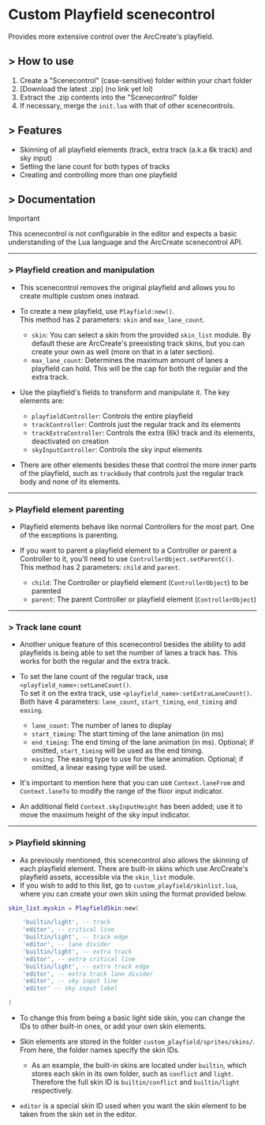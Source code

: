 # Custom Playfield scenecontrol

Provides more extensive control over the ArcCreate's playfield.

## > How to use

1. Create a "Scenecontrol" (case-sensitive) folder within your chart folder
2. [Download the latest .zip] (no link yet lol)
3. Extract the .zip contents into the "Scenecontrol" folder
4. If necessary, merge the `init.lua` with that of other scenecontrols.

## > Features

- Skinning of all playfield elements (track, extra track (a.k.a 6k track) and sky input)
- Setting the lane count for both types of tracks
- Creating and controlling more than one playfield

## > Documentation

> [!IMPORTANT]
> This scenecontrol is not configurable in the editor and expects a basic understanding of the Lua language and the ArcCreate scenecontrol API.

<hr>

### > Playfield creation and manipulation

- This scenecontrol removes the original playfield and allows you to create multiple custom ones instead.
- To create a new playfield, use `Playfield:new()`.<br/>
  This method has 2 parameters: `skin` and `max_lane_count`.

  - `skin`: You can select a skin from the provided `skin_list` module. By default these are ArcCreate's preexisting track skins, but you can create your own as well (more on that in a later section).
  - `max_lane_count`: Determines the maximum amount of lanes a playfield can hold. This will be the cap for both the regular and the extra track.

- Use the playfield's fields to transform and manipulate it. The key elements are:
  - `playfieldController`: Controls the entire playfield
  - `trackController`: Controls just the regular track and its elements
  - `trackExtraController`: Controls the extra (6k) track and its elements, deactivated on creation
  - `skyInputController`: Controls the sky input elements
- There are other elements besides these that control the more inner parts of the playfield, such as `trackBody` that controls just the regular track body and none of its elements.

<hr>

### > Playfield element parenting

- Playfield elements behave like normal Controllers for the most part. One of the exceptions is parenting.
- If you want to parent a playfield element to a Controller or parent a Controller to it, you'll need to use `ControllerObject.setParentC()`.<br/>
  This method has 2 parameters: `child` and `parent`.
  
  - `child`: The Controller or playfield element (`ControllerObject`) to be parented
  - `parent`: The parent Controller or playfield element (`ControllerObject`)

<hr>

### > Track lane count

- Another unique feature of this scenecontrol besides the ability to add playfields is being able to set the number of lanes a track has. This works for both the regular and the extra track.
- To set the lane count of the regular track, use `<playfield_name>:setLaneCount()`.<br/>
  To set it on the extra track, use `<playfield_name>:setExtraLaneCount()`.<br/>
  Both have 4 parameters: `lane_count`, `start_timing`, `end_timing` and `easing`.

  - `lane_count`: The number of lanes to display
  - `start_timing`: The start timing of the lane animation (in ms)
  - `end_timing`: The end timing of the lane animation (in ms). Optional; if omitted, `start_timing` will be used as the end timing.
  - `easing`: The easing type to use for the lane animation. Optional; if omitted, a linear easing type will be used.

- It's important to mention here that you can use `Context.laneFrom` and `Context.laneTo` to modify the range of the floor input indicator.
- An additional field `Context.skyInputHeight` has been added; use it to move the maximum height of the sky input indicator.

<hr>

### > Playfield skinning

- As previously mentioned, this scenecontrol also allows the skinning of each playfield element. There are built-in skins which use ArcCreate's playfield assets, accessible via the `skin_list` module.
- If you wish to add to this list, go to `custom_playfield/skinlist.lua`, where you can create your own skin using the format provided below.
  
```lua
skin_list.myskin = PlayfieldSkin:new(

    'builtin/light', -- track
    'editor', -- critical line
    'builtin/light', -- track edge
    'editor', -- lane divider
    'builtin/light', -- extra track
    'editor', -- extra critical line
    'builtin/light', -- extra track edge
    'editor', -- extra track lane divider
    'editor', -- sky input line
    'editor' -- sky input label

)
```

- To change this from being a basic light side skin, you can change the IDs to other built-in ones, or add your own skin elements.
  
- Skin elements are stored in the folder `custom_playfield/sprites/skins/`. From here, the folder names specify the skin IDs.
  - As an example, the built-in skins are located under `builtin`, which stores each skin in its own folder, such as `conflict` and `light`. Therefore the full skin ID is `builtin/conflict` and `builtin/light` respectively.
  
- `editor` is a special skin ID used when you want the skin element to be taken from the skin set in the editor.
